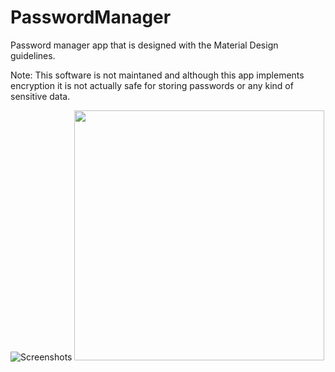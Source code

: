 # PasswordManager

Password manager app that is designed with the Material Design guidelines.

Note: This software is not maintaned and although this app implements encryption it is not actually safe for storing passwords or any kind of sensitive data.



![Screenshots](https://cloud.githubusercontent.com/assets/25138671/24632771/2358ed94-18ce-11e7-9a1c-14ee1daeb1a9.jpg)
<img src="https://cloud.githubusercontent.com/assets/25138671/24633006/008988d6-18cf-11e7-9f73-3cda7c7040eb.gif" width="400">


